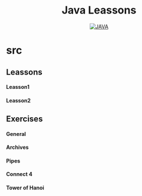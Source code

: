 <div align="center">
  
# Java Leassons

[![JAVA](https://img.shields.io/badge/Java-ED8B00?style=for-the-badge&logo=openjdk&logoColor=white)](https://openjdk.org/)

</div>

# src
## Leassons
#### Leasson1
#### Leasson2
## Exercises
#### General
#### Archives
#### Pipes
#### Connect 4
#### Tower of Hanoi
